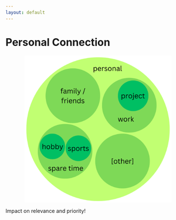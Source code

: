 ```yaml
---
layout: default
---
```


# Personal Connection

<div style="display: flex; justify-content: center;">
    <img src="./pics/connection.png" width="400" height="400" />
</div>

Impact on relevance and priority!
